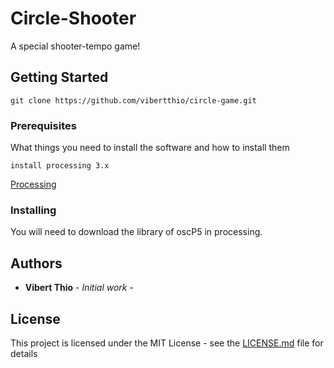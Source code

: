 # Circle-Shooter

A special shooter-tempo game!

## Getting Started

```
git clone https://github.com/vibertthio/circle-game.git
```

### Prerequisites

What things you need to install the software and how to install them

```
install processing 3.x
```

[Processing](https://processing.org/)

### Installing

You will need to download the library of oscP5 in processing.


## Authors

* **Vibert Thio** - *Initial work* -

## License

This project is licensed under the MIT License - see the [LICENSE.md](LICENSE.md) file for details
